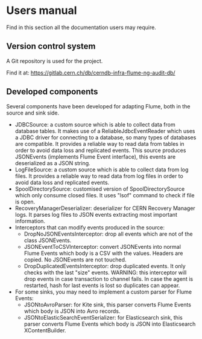# Users manual

Find in this section all the documentation users may require.

## Version control system

A Git repository is used for the project. 

Find it at: https://gitlab.cern.ch/db/cerndb-infra-flume-ng-audit-db/ 

## Developed components

Several components have been developed for adapting Flume, both in the source and sink side.

* JDBCSource: a custom source which is able to collect data from database tables. It makes use of a ReliableJdbcEventReader which uses a JDBC driver for connecting to a database, so many types of databases are compatible. It provides a reliable way to read data from tables in order to avoid data loss and replicated events. This source produces JSONEvents (implements Flume Event interface), this events are deserialized as a JSON string.
* LogFileSource: a custom source which is able to collect data from log files. It provides a reliable way to read data from log files in order to avoid data loss and replicated events.
* SpoolDirectorySource: customised version of SpoolDirectorySource which only consume closed files. It uses "lsof" command to check if file is open.
* RecoveryManagerDeserializer: deserializer for CERN Recovery Manager logs. It parses log files to JSON events extracting most important information. 
* Interceptors that can modify events produced in the source:
    * DropNoJSONEventsInterceptor: drop all events which are not of the class JSONEvents.
    * JSONEventToCSVInterceptor: convert JSONEvents into normal Flume Events which body is a CSV with the values. Headers are copied. No JSONEvents are not touched.
    * DropDuplicatedEventsInterceptor: drop duplicated events. It only checks with the last "size" events. WARNING: this interceptor will drop events in case transaction to channel fails. In case the agent is restarted, hash for last events is lost so duplicates can appear.
* For some sinks, you may need to implement a custom parser for Flume Events:
    * JSONtoAvroParser: for Kite sink, this parser converts Flume Events which body is JSON into Avro records.
    * JSONtoElasticSearchEventSerializer: for Elasticsearch sink, this parser converts Flume Events which body is JSON into Elasticsearch XContentBuilder.